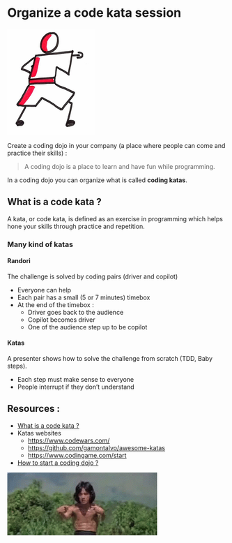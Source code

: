 # Organize a code kata session
![Organize a code kata session](images/code-kata.png)  

Create a coding dojo in your company (a place where people can come and practice their skills) :
> A coding dojo is a place to learn and have fun while programming.

In a coding dojo you can organize what is called **coding katas**.

## What is a code kata ?
A kata, or code kata, is defined as an exercise in programming which helps hone your skills through practice and repetition.

### Many kind of katas
#### Randori
The challenge is solved by coding pairs (driver and copilot)
* Everyone can help
* Each pair has a small (5 or 7 minutes) timebox 
* At the end of the timebox :
    * Driver goes back to the audience
    * Copilot becomes driver 
    * One of the audience step up to be copilot
#### Katas
A presenter shows how to solve the challenge from scratch (TDD, Baby steps).
* Each step must make sense to everyone
* People interrupt if they don’t understand  

## Resources :
* [What is a code kata ?](http://codekata.com/)
* Katas websites
    * https://www.codewars.com/
    * https://github.com/gamontalvo/awesome-katas
    * https://www.codingame.com/start
* [How to start a coding dojo ?](
http://johannesbrodwall.com/2011/12/18/how-to-start-a-coding-dojo/)
    
![Code kata](images/code-kata1.gif)  
